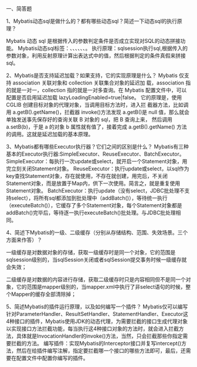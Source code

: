 一、简答题

1、Mybatis动态sql是做什么的？都有哪些动态sql？简述一下动态sql的执行原理？

Mybatis 动态 sql 是根据传入的参数判定条件是否成立实现对SQL的动态拼接功能。
Mybatis动态sql标签：<if/>、<choose/>、<when/>、<otherwise/>、<trim/>、<set/>、<foreach/>。
执行原理：sqlsession执行sql,根据传入的参数对象，利用反射原理计算出表达式中的值，然后根据判定的条件真假来拼接sql。



2、Mybatis是否支持延迟加载？如果支持，它的实现原理是什么？
Mybatis 仅支持 association 关联对象和 collection 关联集合对象的延迟加
载，association 指的就是一对一，collection 指的就是一对多查询。在 Mybatis
配置文件中，可以配置是否启用延迟加载 lazyLoadingEnabled=true|false。
它的原理是，使用 CGLIB 创建目标对象的代理对象，当调用目标方法时，进入拦
截器方法，比如调用 a.getB().getName()，拦截器 invoke()方法发现 a.getB()是
null 值，那么就会单独发送事先保存好的查询关联 B 对象的 sql，把 B 查询上来，
然后调用 a.setB(b)，于是 a 的对象 b 属性就有值了，接着完成 a.getB().getName()
方法的调用。这就是延迟加载的基本原理。



3、Mybatis都有哪些Executor执行器？它们之间的区别是什么？
Mybatis有三种基本的Executor执行器:SimpleExecutor、ReuseExecutor、BatchExecutor。
SimpleExecutor：每执行一次update或select，就开启一个Statement对象，用完立刻关闭Statement对象。
ReuseExecutor：执行update或select，以sql作为key查找Statement对象，存在就使用，不存在就创建，用完后，不关闭Statement对象，而是放置于Map内，供下一次使用。简言之，就是重复使用Statement对象。
BatchExecutor：执行update（没有select，JDBC批处理不支持select），将所有sql都添加到批处理中（addBatch()），等待统一执行（executeBatch()），它缓存了多个Statement对象，每个Statement对象都是addBatch()完毕后，等待逐一执行executeBatch()批处理。与JDBC批处理相同。



4、简述下Mybatis的一级、二级缓存（分别从存储结构、范围、失效场景。三个方面来作答）？

一级缓存是对数据对象的存储，获取一级缓存时是同一个对象，它的范围是sqlsession级别的，当sqlSession关闭或者sqlSession提交事务时候一级缓存就会失效；

二级缓存是对数据的内容进行存储，获取二级缓存时只是内容相同但不是同一个对象，它的范围是mapper级别的，当mapper.xml中执行了非select语句的时候，整个Mapper的缓存全部清除掉；



5、简述Mybatis的插件运行原理，以及如何编写一个插件？
Mybatis仅可以编写针对ParameterHandler、ResultSetHandler、StatementHandler、Executor这4种接口的插件，Mybatis使用JDK的动态代理，为需要拦截的接口生成代理对象以实现接口方法拦截功能，每当执行这4种接口对象的方法时，就会进入拦截方法，具体就是InvocationHandler的invoke()方法，当然，只会拦截那些你指定需要拦截的方法。
编写插件：实现Mybatis的Interceptor接口并复写intercept()方法，然后在给插件编写注解，指定要拦截哪一个接口的哪些方法即可，最后，还需要在配置文件中配置你编写的插件。